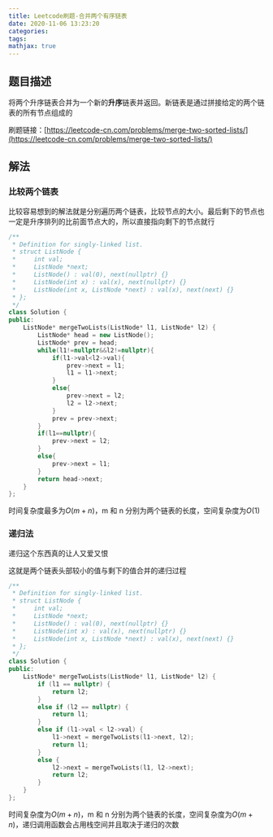 ```yaml
---
title: Leetcode刷题-合并两个有序链表
date: 2020-11-06 13:23:20
categories:
tags:
mathjax: true
---
```


## 题目描述
将两个升序链表合并为一个新的**升序**链表并返回。新链表是通过拼接给定的两个链表的所有节点组成的

刷题链接：[https://leetcode-cn.com/problems/merge-two-sorted-lists/](https://leetcode-cn.com/problems/merge-two-sorted-lists/)

<!--more-->

## 解法

### 比较两个链表
比较容易想到的解法就是分别遍历两个链表，比较节点的大小。最后剩下的节点也一定是升序排列的比前面节点大的，所以直接指向剩下的节点就行

```C++
/**
 * Definition for singly-linked list.
 * struct ListNode {
 *     int val;
 *     ListNode *next;
 *     ListNode() : val(0), next(nullptr) {}
 *     ListNode(int x) : val(x), next(nullptr) {}
 *     ListNode(int x, ListNode *next) : val(x), next(next) {}
 * };
 */
class Solution {
public:
    ListNode* mergeTwoLists(ListNode* l1, ListNode* l2) {
        ListNode* head = new ListNode();
        ListNode* prev = head;
        while(l1!=nullptr&&l2!=nullptr){
            if(l1->val<l2->val){
                prev->next = l1;
                l1 = l1->next;
            }
            else{
                prev->next = l2;
                l2 = l2->next;
            }
            prev = prev->next;
        }
        if(l1==nullptr){
            prev->next = l2;
        }
        else{
            prev->next = l1;
        }
        return head->next;
    }
};
```
时间复杂度最多为$O(m+n)$，m 和 n 分别为两个链表的长度，空间复杂度为$O(1)$

### 递归法
递归这个东西真的让人又爱又恨

这就是两个链表头部较小的值与剩下的值合并的递归过程

```C++
/**
 * Definition for singly-linked list.
 * struct ListNode {
 *     int val;
 *     ListNode *next;
 *     ListNode() : val(0), next(nullptr) {}
 *     ListNode(int x) : val(x), next(nullptr) {}
 *     ListNode(int x, ListNode *next) : val(x), next(next) {}
 * };
 */
class Solution {
public:
    ListNode* mergeTwoLists(ListNode* l1, ListNode* l2) {
        if (l1 == nullptr) {
            return l2;
        }
        else if (l2 == nullptr) {
            return l1;
        }
        else if (l1->val < l2->val) {
            l1->next = mergeTwoLists(l1->next, l2);
            return l1;
        }
        else {
            l2->next = mergeTwoLists(l1, l2->next);
            return l2;
        }
    }
};
```
时间复杂度为$O(m+n)$，m 和 n 分别为两个链表的长度，空间复杂度为$O(m+n)$，递归调用函数会占用栈空间并且取决于递归的次数